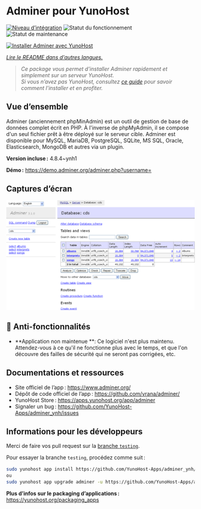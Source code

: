 <!--
Nota bene : ce README est automatiquement généré par <https://github.com/YunoHost/apps/tree/master/tools/readme_generator>
Il NE doit PAS être modifié à la main.
-->

# Adminer pour YunoHost

[![Niveau d’intégration](https://dash.yunohost.org/integration/adminer.svg)](https://ci-apps.yunohost.org/ci/apps/adminer/) ![Statut du fonctionnement](https://ci-apps.yunohost.org/ci/badges/adminer.status.svg) ![Statut de maintenance](https://ci-apps.yunohost.org/ci/badges/adminer.maintain.svg)

[![Installer Adminer avec YunoHost](https://install-app.yunohost.org/install-with-yunohost.svg)](https://install-app.yunohost.org/?app=adminer)

*[Lire le README dans d'autres langues.](./ALL_README.md)*

> *Ce package vous permet d’installer Adminer rapidement et simplement sur un serveur YunoHost.*  
> *Si vous n’avez pas YunoHost, consultez [ce guide](https://yunohost.org/install) pour savoir comment l’installer et en profiter.*

## Vue d’ensemble

Adminer (anciennement phpMinAdmin) est un outil de gestion de base de données complet écrit en PHP. À l'inverse de phpMyAdmin, il se compose d'un seul fichier prêt à être déployé sur le serveur cible. Adminer est disponible pour MySQL, MariaDB, PostgreSQL, SQLite, MS SQL, Oracle, Elasticsearch, MongoDB et autres via un plugin. 

**Version incluse :** 4.8.4~ynh1

**Démo :** <https://demo.adminer.org/adminer.php?username=>

## Captures d’écran

![Capture d’écran de Adminer](./doc/screenshots/screenshot.png)

## :red_circle: Anti-fonctionnalités

- **Application non maintenue **: Ce logiciel n'est plus maintenu. Attendez-vous à ce qu'il ne fonctionne plus avec le temps, et que l'on découvre des failles de sécurité qui ne seront pas corrigées, etc.

## Documentations et ressources

- Site officiel de l’app : <https://www.adminer.org/>
- Dépôt de code officiel de l’app : <https://github.com/vrana/adminer/>
- YunoHost Store : <https://apps.yunohost.org/app/adminer>
- Signaler un bug : <https://github.com/YunoHost-Apps/adminer_ynh/issues>

## Informations pour les développeurs

Merci de faire vos pull request sur la [branche `testing`](https://github.com/YunoHost-Apps/adminer_ynh/tree/testing).

Pour essayer la branche `testing`, procédez comme suit :

```bash
sudo yunohost app install https://github.com/YunoHost-Apps/adminer_ynh/tree/testing --debug
ou
sudo yunohost app upgrade adminer -u https://github.com/YunoHost-Apps/adminer_ynh/tree/testing --debug
```

**Plus d’infos sur le packaging d’applications :** <https://yunohost.org/packaging_apps>
